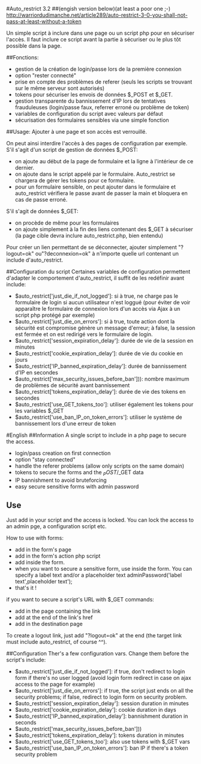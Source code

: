 #Auto_restrict 3.2 
##(engish version below)(at least a poor one ;-)
http://warriordudimanche.net/article289/auto-restrict-3-0-you-shall-not-pass-at-least-without-a-token

Un simple script à inclure dans une page ou un script php pour en sécuriser l'accès.
Il faut inclure ce script avant la partie à sécuriser ou le plus tôt possible dans la page.

##Fonctions:
- gestion de la création de login/passe lors de la première connexion
- option "rester connecté"
- prise en compte des problèmes de referer (seuls les scripts se trouvant sur le même serveur sont autorisés)
- tokens pour sécuriser les envois de données $_POST et $_GET.
- gestion transparente du bannissement d'IP lors de tentatives frauduleuses (login/passe faux, referrer erroné ou problème de token)
- variables de configuration du script avec valeurs par défaut
- sécurisation des formulaires sensibles via une simple fonction


##Usage: 
Ajouter <?php include('auto_restrict.php'); ?> à une page et son accès est verrouillé.

On peut ainsi interdire l'accès à des pages de configuration par exemple.
S'il s'agit d'un script de gestion de données $_POST:
- on ajoute <?php include('auto_restrict.php'); ?> au début de la page de formulaire et la ligne <?php newToken();?> à l'intérieur de ce dernier.
- on ajoute <?php include('auto_restrict.php'); ?> dans le script appelé par le formulaire.
Auto_restrict se chargera de gérer les tokens pour ce formulaire.
- pour un formulaire sensible, on peut ajouter <?php adminPassword(); ?> dans le formulaire et auto_restrict vérifiera le passe avant de passer la main et bloquera en cas de passe erroné.

S'il s'agit de données $_GET:
- on procède de même pour les formulaires
- on ajoute simplement <?php newToken(true); ?> à la fin des liens contenant des $_GET à sécuriser (la page cible devra inclure auto_restrict.php, bien entendu)

Pour créer un lien permettant de se déconnecter, ajouter simplement "?logout=ok" ou"?deconnexion=ok" à n'importe quelle url contenant un include d'auto_restrict.

##Configuration du script
Certaines variables de configuration permettent d'adapter le comportement d'auto_restrict, il suffit de les redéfinir avant include:
- $auto_restrict['just_die_if_not_logged']: si à true, ne charge pas le formulaire de login si aucun utilisateur n'est loggué (pour éviter de voir apparaître le formulaire de connexion lors d'un accès via Ajax à un script php protégé par exemple)
- $auto_restrict['just_die_on_errors']: si à true, toute action dont la sécurité est compromise génère un message d'erreur; à false, la session est fermée et on est redirigé vers le formulaire de login.
- $auto_restrict['session_expiration_delay']: durée de vie de la session en minutes 
- $auto_restrict['cookie_expiration_delay']: durée de vie du cookie en jours
- $auto_restrict['IP_banned_expiration_delay']: durée de bannissement d'IP en secondes
- $auto_restrict['max_security_issues_before_ban'])): nombre maximum de problèmes de sécurité avant bannissement
- $auto_restrict['tokens_expiration_delay']: durée de vie des tokens en secondes
- $auto_restrict['use_GET_tokens_too']: utiliser également les tokens pour les variables $_GET
- $auto_restrict['use_ban_IP_on_token_errors']: utiliser le système de bannissement lors d'une erreur de token




#English
##Information
A single script to include in a php page to secure the access.
- login/pass creation on first connection
- option "stay connected"
- handle the referer problems (allow only scripts on the same domain)
- tokens to secure the forms and the $_POST/$_GET data
- IP bannishment to avoid bruteforcing
- easy secure sensitive forms with admin password 

## Use
Just add  <?php include('auto_restrict.php'); ?> in your script and the access is locked.
You can lock the access to an admin pge, a configuration script etc.

How to use with forms:
- add  <?php include('auto_restrict.php'); ?> in the form's page
- add  <?php include('auto_restrict.php'); ?> in the form's action php script
- add <?php newToken();?> inside the form.
- when you want to secure a sensitive form, use <?php adminPassword();?> inside the form. You can specify a label text and/or a placeholder text adminPassword('label text',placeholder text');
- that's it !

if you want to secure a script's URL with $_GET commands:
- add  <?php include('auto_restrict.php'); ?> in the page containing the link
- add <?php newToken(true); ?> at the end of the link's href
- add  <?php include('auto_restrict.php'); ?> in the destination page 

To create a logout link, just add "?logout=ok" at the end (the target link must include auto_restrict, of course ^^).


##Configuration
Ther's a few configuration vars. Change them before the script's include:
- $auto_restrict['just_die_if_not_logged']: if true, don't redirect to login form if there's no user logged (avoid login form redirect in case on ajax access to the page for example)
- $auto_restrict['just_die_on_errors']: if true, the script just ends on all the security problems; if false, redirect to login form on security problem.
- $auto_restrict['session_expiration_delay']: session duration in minutes
- $auto_restrict['cookie_expiration_delay']: cookie duration in days
- $auto_restrict['IP_banned_expiration_delay']: bannishment duration in seconds
- $auto_restrict['max_security_issues_before_ban']))
- $auto_restrict['tokens_expiration_delay']: tokens duration in minutes
- $auto_restrict['use_GET_tokens_too']: also use tokens with $_GET vars
- $auto_restrict['use_ban_IP_on_token_errors']: ban IP if there's a token security problem
